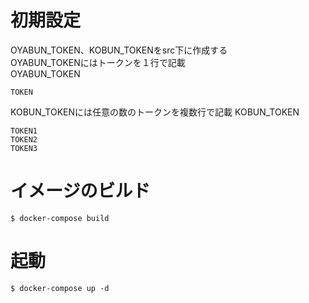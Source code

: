 # 初期設定
OYABUN_TOKEN、KOBUN_TOKENをsrc下に作成する  
OYABUN_TOKENにはトークンを１行で記載  
OYABUN_TOKEN
```
TOKEN
```
KOBUN_TOKENには任意の数のトークンを複数行で記載
KOBUN_TOKEN
```
TOKEN1
TOKEN2
TOKEN3
```

# イメージのビルド
```
$ docker-compose build
```

# 起動
```
$ docker-compose up -d
```
